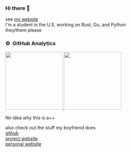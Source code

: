 ### Hi there 👋

see [my website](https://randomairborne.dev/) \
I'm a student in the U.S. working on Rust, Go, and Python \
they/them please

### ⚙️ &nbsp;GitHub Analytics
<p align="left">
<a href="/randomairborne">
  <img height="180em" src="https://github-readme-stats-eight-theta.vercel.app/api?username=randomairborne&show_icons=true&theme=algolia&include_all_commits=true&count_private=true"/>
  <img height="180em" src="https://github-readme-stats-eight-theta.vercel.app/api/top-langs/?username=randomairborne&layout=compact&langs_count=8&theme=algolia"/>
</a>
</p>
No idea why this is a++

also check out the stuff my boyfriend does \
[github](/tazz4843) \
[project website](https://imaskeleton.me) \
[personal website](https://zero.lgbt) 
